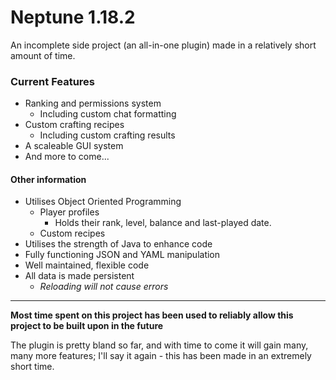 # Neptune 1.18.2
An incomplete side project (an all-in-one plugin) made in a relatively short amount of time.

### Current Features
  - Ranking and permissions system
    - Including custom chat formatting
  - Custom crafting recipes
    - Including custom crafting results
  - A scaleable GUI system
  - And more to come...

#### Other information
  - Utilises Object Oriented Programming
    - Player profiles
      - Holds their rank, level, balance and last-played date.
    - Custom recipes
  - Utilises the strength of Java to enhance code
  - Fully functioning JSON and YAML manipulation
  - Well maintained, flexible code
  - All data is made persistent
    - *Reloading will not cause errors*
---

**Most time spent on this project has been used to reliably allow this project to be built upon in the future**

The plugin is pretty bland so far, and with time to come it will gain many, many more features; I'll say it again - this has been made in an extremely short time.
